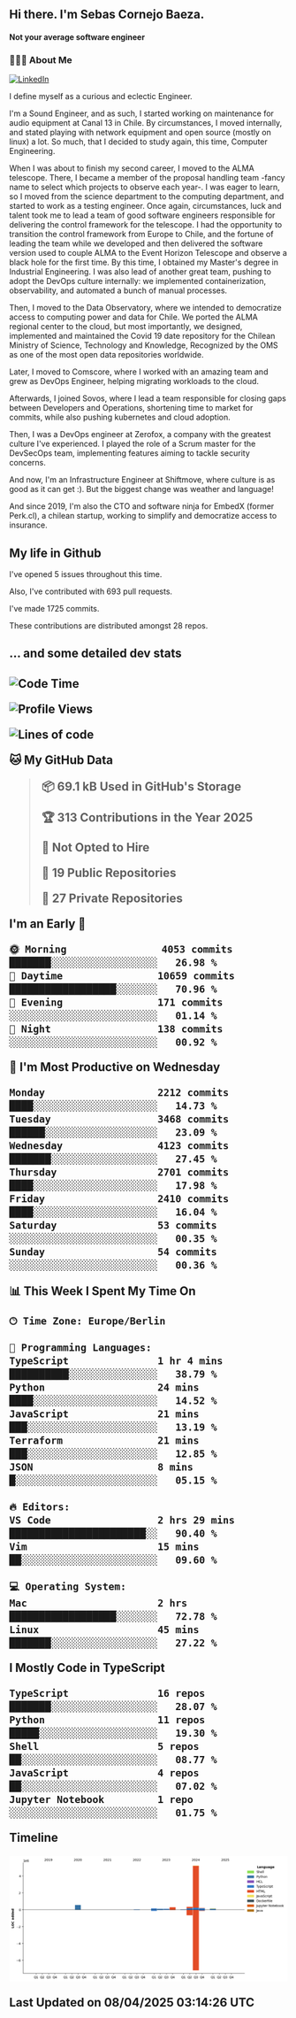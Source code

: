 <h2> Hi there.  I'm Sebas Cornejo Baeza.</h2>
<h4> Not your average software engineer</h4>
<h3> 👨🏻‍💻 About Me </h3>
<a href="http://linkedin.com/in/sebastian-cornejo-baeza/"><img alt="LinkedIn" src="https://img.shields.io/badge/Sebas%20Cornejo%20-informational?style=appveyor&logo=linkedin"></a>


I define myself as a curious and eclectic Engineer.

I'm a Sound Engineer, and as such, I started working on maintenance for audio equipment at Canal 13 in Chile.
By circumstances, I moved internally, and stated playing with network equipment and open source (mostly on linux) 
a lot. So much, that I decided to study again, this time, Computer Engineering.

When I was about to finish my second career, I moved to the ALMA telescope. There, I became a member of the proposal handling team
-fancy name to select which projects to observe each year-. 
I was eager to learn, so I moved from the science department to the computing department, and started to work as 
a testing engineer. Once again, circumstances, luck and talent took me to lead a team of good software engineers 
responsible for delivering the control framework for the telescope. I had the opportunity to transition the control framework from
Europe to Chile, and the fortune of leading the team while we developed and then delivered the software
version used to couple ALMA to the Event Horizon Telescope and observe a black hole for the first time.
By this time, I obtained my Master's degree in Industrial Engineering.
I was also lead of another great team, pushing to adopt the DevOps culture internally: we implemented containerization, observability, and automated a bunch of manual processes.

Then, I moved to the Data Observatory, where we intended to democratize access to computing power
and data for Chile. We ported the ALMA regional center to the cloud, but most importantly, we designed, implemented
and maintained the Covid 19 date repository for the Chilean Ministry of Science, Technology and Knowledge, Recognized by the OMS as one of the most open
data repositories worldwide.

Later, I moved to Comscore, where I worked with an amazing team and grew as DevOps Engineer, helping migrating workloads to the cloud.

Afterwards, I joined Sovos, where I lead a team responsible for closing gaps between Developers and Operations, shortening time to market for commits, while
also pushing kubernetes and cloud adoption.

Then, I was a DevOps engineer at Zerofox, a company with the greatest culture I've experienced. I played the role of a Scrum master for the DevSecOps team,
implementing features aiming to tackle security concerns.

And now, I'm an Infrastructure Engineer at Shiftmove, where culture is as good as it can get :). But the biggest change was weather and language!
 
And since 2019, I'm also the CTO and software ninja for EmbedX (former Perk.cl), a chilean startup, working to simplify and democratize access to insurance.

<h2> My life in Github </h2>

I've opened 5 issues throughout this time.

Also, I've contributed with 693 pull requests.

I've made 1725 commits.

These contributions are distributed amongst 28 repos.

<h2>... and some detailed dev stats<h2>

<!--START_SECTION:waka-->
![Code Time](http://img.shields.io/badge/Code%20Time-1%2C081%20hrs%202%20mins-blue)

![Profile Views](http://img.shields.io/badge/Profile%20Views-0-blue)

![Lines of code](https://img.shields.io/badge/From%20Hello%20World%20I%27ve%20Written-7.0%20million%20lines%20of%20code-blue)

**🐱 My GitHub Data** 

> 📦 69.1 kB Used in GitHub's Storage 
 > 
> 🏆 313 Contributions in the Year 2025
 > 
> 🚫 Not Opted to Hire
 > 
> 📜 19 Public Repositories 
 > 
> 🔑 27 Private Repositories 
 > 
**I'm an Early 🐤** 

```text
🌞 Morning                4053 commits        ███████░░░░░░░░░░░░░░░░░░   26.98 % 
🌆 Daytime                10659 commits       ██████████████████░░░░░░░   70.96 % 
🌃 Evening                171 commits         ░░░░░░░░░░░░░░░░░░░░░░░░░   01.14 % 
🌙 Night                  138 commits         ░░░░░░░░░░░░░░░░░░░░░░░░░   00.92 % 
```
📅 **I'm Most Productive on Wednesday** 

```text
Monday                   2212 commits        ████░░░░░░░░░░░░░░░░░░░░░   14.73 % 
Tuesday                  3468 commits        ██████░░░░░░░░░░░░░░░░░░░   23.09 % 
Wednesday                4123 commits        ███████░░░░░░░░░░░░░░░░░░   27.45 % 
Thursday                 2701 commits        ████░░░░░░░░░░░░░░░░░░░░░   17.98 % 
Friday                   2410 commits        ████░░░░░░░░░░░░░░░░░░░░░   16.04 % 
Saturday                 53 commits          ░░░░░░░░░░░░░░░░░░░░░░░░░   00.35 % 
Sunday                   54 commits          ░░░░░░░░░░░░░░░░░░░░░░░░░   00.36 % 
```


📊 **This Week I Spent My Time On** 

```text
🕑︎ Time Zone: Europe/Berlin

💬 Programming Languages: 
TypeScript               1 hr 4 mins         ██████████░░░░░░░░░░░░░░░   38.79 % 
Python                   24 mins             ████░░░░░░░░░░░░░░░░░░░░░   14.52 % 
JavaScript               21 mins             ███░░░░░░░░░░░░░░░░░░░░░░   13.19 % 
Terraform                21 mins             ███░░░░░░░░░░░░░░░░░░░░░░   12.85 % 
JSON                     8 mins              █░░░░░░░░░░░░░░░░░░░░░░░░   05.15 % 

🔥 Editors: 
VS Code                  2 hrs 29 mins       ███████████████████████░░   90.40 % 
Vim                      15 mins             ██░░░░░░░░░░░░░░░░░░░░░░░   09.60 % 

💻 Operating System: 
Mac                      2 hrs               ██████████████████░░░░░░░   72.78 % 
Linux                    45 mins             ███████░░░░░░░░░░░░░░░░░░   27.22 % 
```

**I Mostly Code in TypeScript** 

```text
TypeScript               16 repos            ███████░░░░░░░░░░░░░░░░░░   28.07 % 
Python                   11 repos            █████░░░░░░░░░░░░░░░░░░░░   19.30 % 
Shell                    5 repos             ██░░░░░░░░░░░░░░░░░░░░░░░   08.77 % 
JavaScript               4 repos             ██░░░░░░░░░░░░░░░░░░░░░░░   07.02 % 
Jupyter Notebook         1 repo              ░░░░░░░░░░░░░░░░░░░░░░░░░   01.75 % 
```



**Timeline**

![Lines of Code chart](https://raw.githubusercontent.com/scornejob/scornejob/master/assets/bar_graph.png)


 Last Updated on 08/04/2025 03:14:26 UTC
<!--END_SECTION:waka-->
